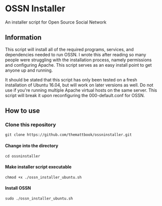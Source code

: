 # OSSN Installer
An installer script for Open Source Social Network

## Information
This script will install all of the required programs, services, and dependencies needed to run OSSN. I wrote this after reading so many people were struggling with the installation process, namely permissions and configuring Apache. This script serves as an easy install point to get anyone up and running.

It should be stated that this script has only been tested on a fresh installation of Ubuntu 16.04, but will work on later versions as well. Do not use if you're running multiple Apache virtual hosts on the same server. This script will break it upon reconfiguring the 000-default.conf for OSSN.

## How to use

### Clone this repository
`git clone https://github.com/themattbook/ossninstaller.git`

#### Change into the directory
`cd ossninstaller`

#### Make installer script executable
`chmod +x ./ossn_installer_ubuntu.sh`

#### Install OSSN
`sudo ./ossn_installer_ubuntu.sh`
